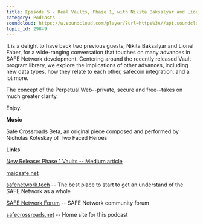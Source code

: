 ```yaml
---
title: Episode 5 - Real Vaults, Phase 1, with Nikita Baksalyar and Lioner Faber
category: Podcasts
soundcloud: https://w.soundcloud.com/player/?url=https%3A//api.soundcloud.com/tracks/680612252
topic_id: 29849
---
```

It is a delight to have back two previous guests, Nikita Baksalyar and Lionel Faber, for a wide-ranging conversation that touches on many advances in SAFE Network development. Centering around the recently released Vault program library, we explore the implications of other advances, including new data types, how they relate to each other, safecoin integration, and a lot more.

The concept of the Perpetual Web--private, secure and free--takes on much greater clarity.

Enjoy.

**Music**

Safe Crossroads Beta, an original piece composed and performed by Nicholas Koteskey of Two Faced Heroes

**Links**

[New Release: Phase 1 Vaults -- Medium article](https://medium.com/safenetwork/new-release-phase-1-vaults-9c0d24661c1)

[maidsafe.net](https://maidsafe.net/)

[safenetwork.tech](https://safenetwork.tech/) -- The best place to start to get an understand of the SAFE Network as a whole

[SAFE Network Forum](https://safenetforum.org/) -- SAFE Network community forum

[safecrossroads.net](https://safecrossroads.net) -- Home site for this podcast
